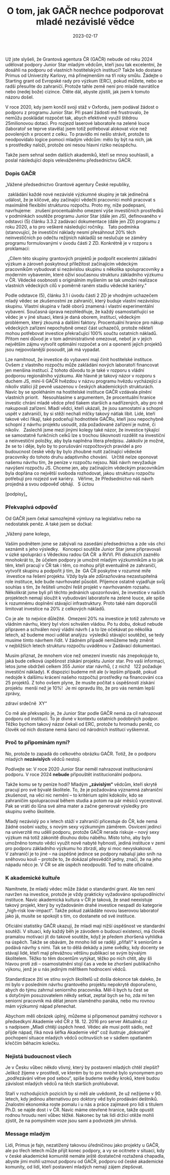 ﻿---
title: 'O tom, jak GAČR nechce podporovat mladé nezávislé vědce'
date: 2023-02-17
permalink: /posts/2023/02/gacr-js/
tags:
  - early-career
  - Czechia
  - funding
  - trouble
---

Už jste slyšeli, že Grantová agentura ČR (GAČR) nebude od roku 2024 udělovat podpory Junior Star mladým vědcům, kteří jsou tak excelentní, že dosáhli na podporu od vlastních hostitelských institucí? Takže kdo dostane Primus od Univerzity Karlovy, má přinejmenším na tři roky smůlu. Žádejte o Starting grant od Evropské rady pro výzkum (ERC), pokud můžete, nebo se radši přesuňte do zahraničí. Protože tahle země není pro mladé navrátilce nebo (nedej bože) cizince. Čtěte dál, abyste zjistili, jak jsem k tomuto názoru došel.

V roce 2020, kdy jsem končil svoji stáž v Oxfordu, jsem podával žádost o podporu z programu Junior Star. Při psaní žádosti mě frustrovalo, že nemůžu poskládat rozpočet tak, abych efektivně využil štědrou 25milionovou dotaci. Pro rozjezd laserové laboratoře na zelené louce (laboratoř se teprve stavěla)  jsem totiž potřeboval alokovat více než povolených x procent z celku. To pravidlo mi nešlo strávit, protože to neodpovídalo logice pomoci mladým vědcům: mělo by být na nich, jak s prostředky naloží, protože oni nesou hlavní riziko neúspěchu.

Takže jsem sehnal sedm dalších akademiků, kteří se mnou souhlasili, a poslal následující dopis veleváženému předsednictvu GAČR.

### Dopis GAČR

„Vážené předsednictvo Grantové agentury České republiky,

 
zakládání každé nové nezávislé výzkumné skupiny je tak jedinečná událost, že je klíčové, aby začínající vědečtí pracovníci mohli pracovat s maximálně flexibilní strukturou rozpočtu. Proto my, níže podepsaní, navrhujeme:
 
zrušení procentuálního omezení výše investičních prostředků v podmínkách soutěže programu Junior Star (dále jen JS), definovaného v odstavci (5) článku 3.3.2 zadávací dokumentace (dále jen ZD) programu z roku 2020, a to pro veškeré následující ročníky.
 
Tato podmínka (stanovující, že investiční náklady nesmí přesáhnout 20% těch neinvestičních po odečtu režijních nákladů) se neslučuje se záměry programu formulovanými v úvodu části 2 ZD. Konkrétně je v rozporu s proklamací:

 
„Cílem této skupiny grantových projektů je podpořit excelentní základní výzkum a zároveň poskytnout příležitost začínajícím vědeckým pracovníkům vybudovat si nezávislou skupinu s několika spolupracovníky a moderním vybavením, které oživí současnou strukturu základního výzkumu v ČR. Vědecké osobnosti s originálním myšlením se tak umožní realizace vlastních vědeckých cílů v poměrně raném stadiu vědecké kariéry."

Podle odstavce (5), článku 3.1 i úvodu části 2 ZD je vhodným uchazečem mladý vědec se zkušenostmi ze zahraničí, který buduje vlastní nezávislou skupinu. Vlastní skupina v řadě oborů znamená i vlastní experimentální vybavení. Současná úprava nezohledňuje, že každý osamostatňující se vědec je v jiné situaci, která je daná oborem, institucí, vědeckým problémem, který zkoumá a dalšími faktory. Procentuální hranice pro nákup vědeckých zařízení nepochybně omezí část uchazečů, protože někteří mohou potřebovat investice překračující 100% součtu ostatních nákladů. Přitom není důvod je v tom administrativně omezovat, neboť je v jejich největším zájmu vytvořit optimální rozpočet a oni a oponenti jejich projektů jsou nejpovolanější posoudit, jak má vypadat.

Lze namítnout, že investice do vybavení mají činit hostitelské instituce. Ovšem z vlastního rozpočtu může zakládání nových laboratoří financovat jen menšina institucí. Z tohoto důvodu to je také v rozporu s vládní podporou regionálního výzkumu. Ale hlavně je takový názor v rozporu s duchem JS, míní-li GAČR hvězdou v názvu programu hvězdu vycházející a nikoliv stálici již pevně usazenou v českých akademických strukturách. Navíc by se spoléháním na hostitelské instituce GAČR vzdávala plnění vlastních priorit.
 
Nesouhlasíme s argumentem, že procentuální hranice investic chrání mladé vědce před tlakem starších a nadřízených, aby pro ně nakupovali zařízení. Mladí vědci, kteří ukázali, že jsou samostatní a schopní uspět v zahraničí, by si stěží nechali mlčky takový nátlak líbit. Lidé, kteří takové věci říkají, také podceňují hodnotitele GAČRu, kteří jsou nepochybně schopní z návrhu projektu usoudit, zda požadované zařízení je nutné, či nikoliv.
 
Zaslechli jsme mezi jinými kolegy také názor, že investice týkající se samostatně funkčních celků lze s trochou šikovnosti rozdělit na investiční a neinvestiční položky, aby byla naplněna litera předpisu. Jakkoliv je možné, že se to i děje, bylo by to porušování rozpočtových pravidel a pro budoucnost české vědy by bylo zhoubné nutit začínající vědecké pracovníky do tohoto druhu adaptivního chování.
 
Určitě nelze oponovat našemu návrhu tím, že peníze v rozpočtu nejsou. Náš návrh nevyžaduje navýšení rozpočtu JS. Chceme jen, aby začínajícím vědeckým pracovníkům byla dopřána co největší svoboda rozhodovat, jakou strukturu rozpočtu potřebují pro rozjezd své kariéry.
 
Věříme, že Předsednictvo náš návrh projedná a svou odpověď obhájí.
 
S úctou


[podpisy]„


### Překvapivá odpověď

Od GAČR jsem čekal samozřejmě výmluvy na legislativu nebo na nedostatek peněz. A také jsem se dočkal:

„Vážený pane kolego,

Vaším podnětem jsme se zabývali na zasedání předsednictva a zde vás chci seznámit s jeho výsledky.
 
Koncepci soutěže Junior Star jsme připravovali v úzké spolupráci s Vědeckou radou GA ČR  a RVVI. Při diskuzích zaznělo mnohokrát to, že účelem podpory je umožnit mladým výzkumníkům a to jak těm, kteří pracují v ČR tak i těm, co mohou přijít eventuálně ze zahraničí, vytvořit skupinu a podpořit ji tím, že  GA ČR poskytne v rozumné míře  investice na řešení projektu. Vždy byla ale zdůrazňována nezastupitelná role instituce, kde bude navrhovatel působit. Příjemce ostatně vyjadřuje svůj souhlas s tím, že řešiteli umožní řešit projekt v navrhovaném rozsahu. Několikrát jsme byli při těchto jednáních upozorňováni, že investice v našich projektech nemají sloužit k vybudování laboratoře na zelené louce, ale spíše k rozumnému doplnění stávající infrastruktury. Proto také nám doporučili limitovat investice na 20% z celkových nákladů.

Co je ale  to nejvíce důležité.  Omezení 20% na investice je totiž zahrnuto ve vládním návrhu, který byl vloni schválen vládou. Po tu dobu, dokud nebude připraven a schválen nový vládní návrh ( a to lze očekávat po několika letech, až budeme moci udělat analýzu  výsledků stávající soutěže), se tedy musíme tímto návrhem řídit. V žádném případě nemůžeme tedy změnit v nejbližších letech strukturu rozpočtu uváděnou v Zadávací dokumentaci.

Musím přiznat, že mnohem více než omezení investic nás znepokojuje to, jaká bude celková úspěšnost získání projektu Junior star. Pro vaši informaci, letos jsme obdrželi celkem 355 Junior star návrhů, ( z nichž   122 požaduje investiční náklady). K dispozici budeme mít ale (v lepším případě, pokud nedojde k dalšímu krácení našeho rozpočtu) prostředky na financování cca 25 projektů. Z toho ovšem plyne, že musíte počítat s úspěšností získání projektu  menší než je 10%!  Je mi opravdu líto, že pro vás nemám lepší zprávy, 

zdraví srdečně 
XY“

Co mě ale překvapilo je, že Junior Star podle GAČR nemá za cíl nahrazovat podporu od institucí. To je divné v kontextu ostatních podobných podpor. Těžko bychom takový názor čekali od ERC, protože tu hromadu peněz, co člověk od nich dostane nemá šanci od národních institucí vyškemrat.

### Proč to připomínám nyní?

No, protože to zapadá do celkového obrázku GAČR. Totiž, že o podporu mladých **nezávislých** vědců nestojí. 

Podívejte se: V roce 2020 Junior Star neměl nahrazovat institucionární podporu. V roce 2024 **nebude** připouštět institucionální podporu.

Takže komu se ty peníze hodí? Mladým **„závislým“** vědcům, kteří skrytě pracují pro své bývalé školitele. To, že je požadována významná zahraniční zkušenost, na věci nic nemění – to kritérium splní kdokoliv, kdo se zahraničím spolupracoval během studia a potom na pár měsíců vycestoval. Pak se vrátí do lůna své alma mater a začne generovat výsledky pro skupinu svého školitele.

Mladý nezávislý po x letech stáží v zahraničí přicestuje do ČR, kde nemá žádné osobní vazby, s novým sexy výzkumným záměrem. Osvícení jedinci na univerzitě mu udělí podporu, protože GAČR nerada riskuje – nový sexy výzkum má totiž zákonitě dlouhou dobu náběhu. Místo toho, aby bylo umožněno tomuto vědci využít nově nabyté hybnosti, jediná instituce v zemi pro podporu základního výzkumu ho zbrzdí, aby si moc nevyskakoval. V zahraničí je to jiné – na úspěšné jedince se podpory nabalují jako sníh na sněhovou kouli – protože to, že dokázal přesvědčit jedny, značí, že na jeho nápadu něco je. V ČR se ale úspěch neodpouští. Teď to máte oficiálně.

### K akademické kultuře

Namítnete, že mladý vědec může žádat o standardní grant. Ale ten není navržen na investice, protože je vždy prakticky vyžadováno spolupodílnictví instituce. Navíc akademická kultura v ČR je taková, že snad neexistuje takový projekt, který by vyžadováním drahé investice nespadl do kategorie „high-risk low-impact“. Takže pokud zakládáte novou laserovou laboratoř jako já, musíte se spokojit s tím, co dostanete od své instituce.

Oficiální statistiky GAČR ukazují, že mladí mají nižší úspěšnost ve standardní soutěži. V situaci, kdy každý běh je závodem o budoucí existenci, má člověk pramalou motivaci jít do takové soutěže, když je předem zhoršená vyhlídka na úspěch. Takže se obávám, že mnoho lidí se raději „přifaří“ k seniorům a podává návrhy s nimi. Tak se to dělá dekády a jsme svědky, kdy docenty se stávají lidé, kteří mají převážnou většinu publikací se svým bývalým školitelem. Těžko to těm docentům vytýkat, těžko po nich chtít, aby šli hlavou proti zdi – osamostatnění stojí čas a vede ke zhoršení publikačního výkonu, jenž je u nás jediným měřítkem hodnocení vědců.

Standardizace žití ve stínu svých školitelů už došla dokonce tak daleko, že mi bylo v posledním návrhu grantového projektu nepokrytě doporučeno, abych do týmu zahrnul seniorního pracovníka. Měl-li bych  tu čest se s dotyčným posuzovatelem někdy setkat, zeptal bych se ho, zda mi ten seniorní pracovník má dělat jenom slaměného panáka, nebo mu rovnou mám výzkumný nápad přenechat.

Abychom měli obrázek úplný, můžeme si připomenout památný rozhovor s předsedkyní Akademie věd ČR z 18. 12. 2016 pro server Aktuálně.cz s nadpisem „Mladí chtějí úspěch hned. Vědec ale musí potit sádlo, než přijde nápad, říká nová šéfka Akademie věd“ což ilustruje „dokonalé“ pochopení situace mladých vědců ocitnuvších se v sádlem opatlaném křeččím běhacím kolečku.

### Nejistá budoucnost všech

Je v Česku vůbec někdo vlivný, který by postavení mladých chtěl zlepšit? Jelikož žijeme v prostředí, ve kterém by to pro mnohé bylo synonymem pro „podřezávání větve pod sebou“, spíše budeme svědky kroků, které budou závislost mladých vědců na těch starších prohlubovat. 

Staří v rozhodujících pozicích by si měli ale uvědomit, že už nežijeme v 90. letech, kdy jedinou alternativou pro doktory věd bylo prodávání deštníků. Znalostní ekonomika roste pomalu i u nás a práce zajímavé pro lidi s titulem Ph.D. se najde dost i v ČR. Navíc máme otevřené hranice, takže opustit rodnou hroudu není vůbec těžké. Nakonec by tak lidi držící otěže mohli zjistit, že na pomyslném voze jsou sami a podvozek jim uhnívá.

### Message mladým

Lidi, Primus je fajn, nezatížený takovou úředničinou jako projekty u GAČR, ale po třech letech může přijít konec podpory, a vy se ocitnete v situaci, kdy v české akademické komunitě nemáte ještě dostatečně roztažená chapadla, abyste jimi mohli uzmout podporu od GAČR, podporu od české akademické komunity, od lidí, kteří postavení mladých nemají zájem zlepšovat.
